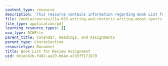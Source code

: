 ```yaml
---
content_type: resource
description: 'This resource contains information regarding Book List for Review Assignment. '
file: /media/courses/21w-015-writing-and-rhetoric-writing-about-sports-fall-2013/0e1ec41bf4d2aa29b64ea735ff171679_MIT21W_015F13_Booklist.pdf
file_type: application/pdf
learning_resource_types: []
ocw_type: OCWFile
parent_title: Calendar, Readings, and Assignments
parent_type: CourseSection
resourcetype: Document
title: Book List for Review Assignment
uid: 0e1ec41b-f4d2-aa29-b64e-a735ff171679
---
```

